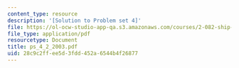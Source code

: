 ```yaml
---
content_type: resource
description: '[Solution to Problem set 4]'
file: https://ol-ocw-studio-app-qa.s3.amazonaws.com/courses/2-082-ship-structural-analysis-design-13-122-spring-2003/28c9c2ffee5d3fdd452a6544b4f26877_ps_4_2_2003.pdf
file_type: application/pdf
resourcetype: Document
title: ps_4_2_2003.pdf
uid: 28c9c2ff-ee5d-3fdd-452a-6544b4f26877
---
```

